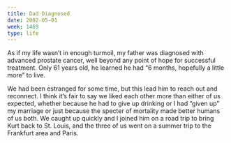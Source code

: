 ```yaml
---
title: Dad Diagnosed
date: 2002-05-01
week: 1469
type: life
---
```


As if my life wasn’t in enough turmoil, my father was diagnosed with advanced prostate cancer, well beyond any point of hope for successful treatment. Only 61 years old, he learned he had “6 months, hopefully a little more” to live.

We had been estranged for some time, but this lead him to reach out and reconnect. I think it’s fair to say we liked each other more than either of us expected, whether because he had to give up drinking or I had “given up” my marriage or just because the specter of mortality made better humans of us both. We caught up quickly and I joined him on a road trip to bring Kurt back to St. Louis, and the three of us went on a summer trip to the Frankfurt area and Paris.
